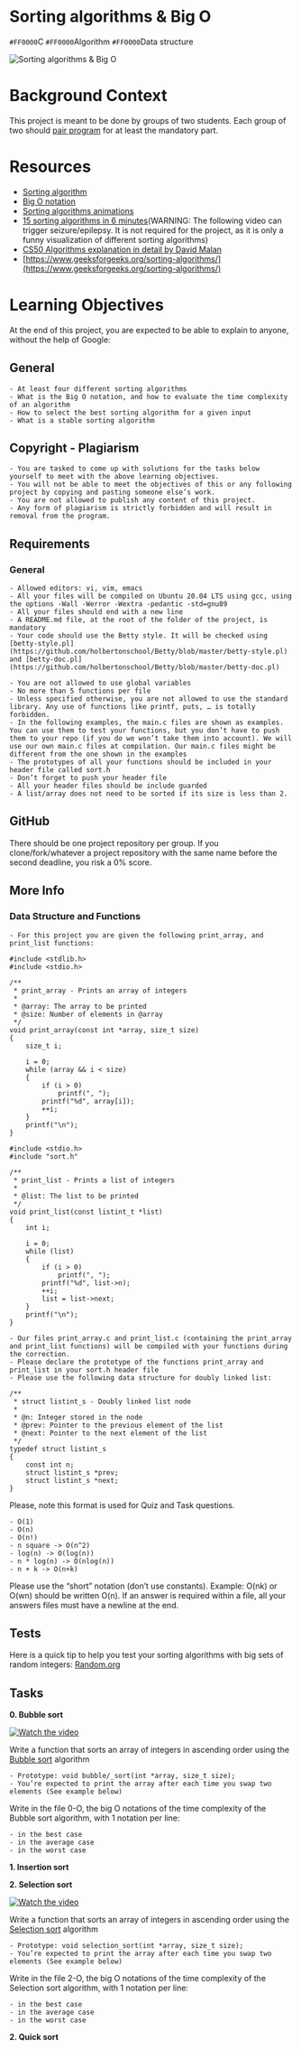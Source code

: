# Sorting algorithms & Big O

`#FF0000`C `#FF0000`Algorithm `#FF0000`Data structure

 ![Sorting algorithms & Big O](https://s3.amazonaws.com/intranet-projects-files/holbertonschool-low_level_programming/248/willy-wonka.png)

# Background Context

This project is meant to be done by groups of two students. Each group of two should [pair program](https://en.wikipedia.org/wiki/Pair_programming) for at least the mandatory part.

# Resources

- [Sorting algorithm](https://en.wikipedia.org/wiki/Sorting_algorithm)
- [Big O notation](https://stackoverflow.com/questions/487258/what-is-a-plain-english-explanation-of-big-o-notation)
- [Sorting algorithms animations](https://www.toptal.com/developers/sorting-algorithms)
- [15 sorting algorithms in 6 minutes](https://www.youtube.com/watch?v=kPRA0W1kECg)(WARNING: The following video can trigger seizure/epilepsy. It is not required for the project, as it is only a funny visualization of different sorting algorithms)
- [CS50 Algorithms explanation in detail by David Malan](https://www.youtube.com/watch?v=yb0PY3LX2x8&t=2s)
- [https://www.geeksforgeeks.org/sorting-algorithms/](https://www.geeksforgeeks.org/sorting-algorithms/)

# Learning Objectives

At the end of this project, you are expected to be able to explain to anyone, without the help of Google:

## General

	- At least four different sorting algorithms
	- What is the Big O notation, and how to evaluate the time complexity of an algorithm
	- How to select the best sorting algorithm for a given input
	- What is a stable sorting algorithm

## Copyright - Plagiarism

	- You are tasked to come up with solutions for the tasks below yourself to meet with the above learning objectives.
	- You will not be able to meet the objectives of this or any following project by copying and pasting someone else’s work. 
	- You are not allowed to publish any content of this project.
	- Any form of plagiarism is strictly forbidden and will result in removal from the program.

## Requirements

### General

	- Allowed editors: vi, vim, emacs
	- All your files will be compiled on Ubuntu 20.04 LTS using gcc, using the options -Wall -Werror -Wextra -pedantic -std=gnu89
	- All your files should end with a new line
	- A README.md file, at the root of the folder of the project, is mandatory
	- Your code should use the Betty style. It will be checked using [betty-style.pl](https://github.com/holbertonschool/Betty/blob/master/betty-style.pl) and [betty-doc.pl](https://github.com/holbertonschool/Betty/blob/master/betty-doc.pl)
	
	- You are not allowed to use global variables
	- No more than 5 functions per file
	- Unless specified otherwise, you are not allowed to use the standard library. Any use of functions like printf, puts, … is totally forbidden.
	- In the following examples, the main.c files are shown as examples. You can use them to test your functions, but you don’t have to push them to your repo (if you do we won’t take them into account). We will use our own main.c files at compilation. Our main.c files might be different from the one shown in the examples
	- The prototypes of all your functions should be included in your header file called sort.h
	- Don’t forget to push your header file
	- All your header files should be include guarded
	- A list/array does not need to be sorted if its size is less than 2.

## GitHub

There should be one project repository per group. If you clone/fork/whatever a project repository with the same name before the second deadline, you risk a 0% score.

## More Info

### Data Structure and Functions

	- For this project you are given the following print_array, and print_list functions:

```
#include <stdlib.h>
#include <stdio.h>

/**
 * print_array - Prints an array of integers
 *
 * @array: The array to be printed
 * @size: Number of elements in @array
 */
void print_array(const int *array, size_t size)
{
    size_t i;

    i = 0;
    while (array && i < size)
    {
        if (i > 0)
            printf(", ");
        printf("%d", array[i]);
        ++i;
    }
    printf("\n");
}
```

```
#include <stdio.h>
#include "sort.h"

/**
 * print_list - Prints a list of integers
 *
 * @list: The list to be printed
 */
void print_list(const listint_t *list)
{
    int i;

    i = 0;
    while (list)
    {
        if (i > 0)
            printf(", ");
        printf("%d", list->n);
        ++i;
        list = list->next;
    }
    printf("\n");
}
```

	- Our files print_array.c and print_list.c (containing the print_array and print_list functions) will be compiled with your functions during the correction.
	- Please declare the prototype of the functions print_array and print_list in your sort.h header file
	- Please use the following data structure for doubly linked list:

```
/**
 * struct listint_s - Doubly linked list node
 *
 * @n: Integer stored in the node
 * @prev: Pointer to the previous element of the list
 * @next: Pointer to the next element of the list
 */
typedef struct listint_s
{
    const int n;
    struct listint_s *prev;
    struct listint_s *next;
} 

```

Please, note this format is used for Quiz and Task questions.

	- O(1)
	- O(n)
	- O(n!)
	- n square -> O(n^2)
	- log(n) -> O(log(n))
	- n * log(n) -> O(nlog(n))
	- n + k -> O(n+k)

Please use the “short” notation (don’t use constants). Example: O(nk) or O(wn) should be written O(n). If an answer is required within a file, all your answers files must have a newline at the end.

## Tests

Here is a quick tip to help you test your sorting algorithms with big sets of random integers: [Random.org](https://www.random.org/integer-sets/)

## Tasks

**0. Bubble sort**

[![Watch the video](https://img.youtube.com/vi/lyZQPjUT5B4/default.jpg)](https://www.youtube.com/watch?v=lyZQPjUT5B4)

Write a function that sorts an array of integers in ascending order using the [Bubble sort](https://en.wikipedia.org/wiki/Bubble_sort) algorithm

	- Prototype: void bubble/_sort(int *array, size_t size);
	- You’re expected to print the array after each time you swap two elements (See example below)

Write in the file 0-O, the big O notations of the time complexity of the Bubble sort algorithm, with 1 notation per line:

	- in the best case
	- in the average case
	- in the worst case

**1. Insertion sort**

**2. Selection sort**

[![Watch the video](https://img.youtube.com/vi/Ns4TPTC8whw/default.jpg)](https://www.youtube.com/watch?v=Ns4TPTC8whw)

Write a function that sorts an array of integers in ascending order using the [Selection sort](https://en.wikipedia.org/wiki/Selection_sort) algorithm

	- Prototype: void selection_sort(int *array, size_t size);
	- You’re expected to print the array after each time you swap two elements (See example below)

Write in the file 2-O, the big O notations of the time complexity of the Selection sort algorithm, with 1 notation per line:

	- in the best case
	- in the average case
	- in the worst case

**2. Quick sort**
